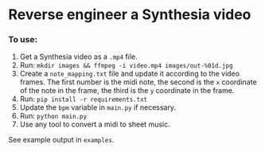 # Reverse engineer a Synthesia video

### To use:
1. Get a Synthesia video as a `.mp4` file.
2. Run: `mkdir images && ffmpeg -i video.mp4 images/out-%01d.jpg`
3. Create a `note_mapping.txt` file and update it according to the video frames. The first number is the midi note, the second is the `x` coordinate of the note in the frame, the third is the `y` coordinate in the frame.
3. Run: `pip install -r requirements.txt`
4. Update the `bpm` variable in `main.py` if necessary.
4. Run: `python main.py`
5. Use any tool to convert a midi to sheet music.

See example output in `examples`.
